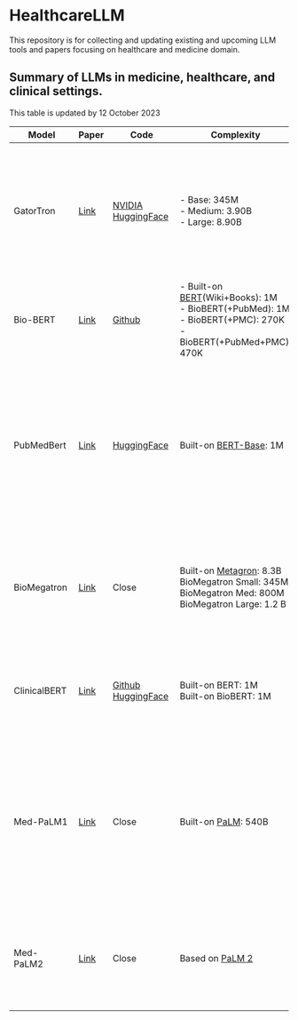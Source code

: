 # HealthcareLLM
This repository is for collecting and updating existing and upcoming LLM tools and papers focusing on healthcare and medicine domain.

## Summary of LLMs in medicine, healthcare, and clinical settings. 
This table is updated by 12 October 2023


  | Model | Paper | Code | Complexity | Data | Tasks |
  |---|---|---|---|---|---|
  | GatorTron | [Link](https://doi.org/10.1038/s41746-022-00742-2)  | [NVIDIA](https://catalog.ngc.nvidia.com/orgs/nvidia/teams/clara/models/gatortron_og) <br />[HuggingFace](https://huggingface.co/UFNLP/gatortron-base) | - Base: 345M <br />- Medium: 3.90B <br />- Large: 8.90B | 1. [n2c2 NLP datasets](https://portal.dbmi.hms.harvard.edu/projects/n2c2-nlp/)  <br />2. [MedNLI dataset](https://physionet.org/content/mednli/1.0.0/)  <br />3. [emrQA dataset](https://github.com/panushri25/emrQA#download-dataset)  <br />4. [MIMIC III dataset](https://physionet.org/content/mimiciii/1.4/)  <br />5. [PubMed dataset](https://www.ncbi.nlm.nih.gov/pmc/tools/openftlist/)  <br />6. [Wikipedia dataset](https://dumps.wikimedia.org/enwiki/latest/enwiki-latest-pages-articles.xml.bz2)  <br />7. UF clinical notes (Close) | - Concept extraction <br />- Relation extraction <br />- Semantic textual similarity <br />- Natural language inference <br />- Question answering  |
  | Bio-BERT  | [Link](https://doi.org/10.1093/bioinformatics/btz682)  | [Github](https://github.com/dmis-lab/biobert)  | - Built-on [BERT](https://www.aclweb.org/anthology/N19-1423)(Wiki+Books): 1M <br />- BioBERT(+PubMed): 1M <br />- BioBERT(+PMC): 270K <br />- BioBERT(+PubMed+PMC): 470K | 1. English Wikipedia <br />2. BooksCorpus <br />3. PubMed Abstracts <br />4. PMC Full-text articles  | - Name Entity Recognition <br />- Relation Extraction <br />- Question answering |
  | PubMedBert  | [Link](https://arxiv.org/abs/2007.15779)  | [HuggingFace](https://huggingface.co/microsoft/BiomedNLP-PubMedBERT-base-uncased-abstract-fulltext)  | Built-on [BERT-Base](https://www.aclweb.org/anthology/N19-1423): 1M  | 1. PubMed Abstracts <br />2. PubMed Full-text | - Name Entity Recognition <br />- Information extraction <br />- Relation extraction <br />- Semantic textual similarity <br />- Document classification <br />- Question answering  |
  | BioMegatron  | [Link](https://arxiv.org/pdf/2010.06060.pdf)  | Close  | Built-on [Metagron](https://doi.org/10.48550/arXiv.1909.08053): 8.3B <br />BioMegatron Small: 345M <br />BioMegatron Med: 800M <br />BioMegatron Large: 1.2 B | **Megatron**: <br />1. [Wikipedia](https://arxiv.org/abs/1810.04805) <br />2. [CC-Stories](http://arxiv.org/abs/1806.02847) <br />3. [RealNews](http://arxiv.org/abs/1905.12616) <br />4. [OpenWebtext](https://openai.com/blog/better-language-models/) <br />**BioMegatron**: <br />5. [PubMed abstract](www.ncbi.nlm.nih.gov/pubmed) (4.5B) <br />6. [PMC full-text](www.ncbi.nlm.nih.gov/pubmed) (1.6B) | - Name Entity Recognition <br />- Relation Extraction <br />- Question answering |
  | ClinicalBERT  | [Link](https://arxiv.org/pdf/1904.03323.pdf)  | [Github](https://github.com/EmilyAlsentzer/clinicalBERT) <br /> [HuggingFace](https://huggingface.co/emilyalsentzer/Bio_ClinicalBER)  | Built-on BERT: 1M <br />Built-on BioBERT: 1M | [MIMIC all Clinical notes](https://physionet.org/content/mimic-iv-note/2.2/) <br />[MIMIC Discharge Summary](https://physionet.org/content/mimic-iv-note/2.2/) | - Name Entity Recognition <br />- Concept extraction <br />- Natural language inference |
  | Med-PaLM1 | [Link](https://doi.org/10.1038/s41586-023-06291-2)  | Close | Built-on [PaLM](https://doi.org/10.48550/arXiv.2204.02311): 540B | **MultiMedQA:** <br />(medical exams & research datasets) <br />1. [MedQA](https://www.nature.com/articles/s41586-023-06291-2#ref-CR3) <br />2. [MedMCQA](https://www.nature.com/articles/s41586-023-06291-2#ref-CR4) <br />3. [PubMedQA](https://www.nature.com/articles/s41586-023-06291-2#ref-CR5) <br />4. [LiveQA](https://www.nature.com/articles/s41586-023-06291-2#ref-CR13) <br />5. [MedicationQA](https://www.nature.com/articles/s41586-023-06291-2#ref-CR14) <br />6. [MMLU clinical topics](https://www.nature.com/articles/s41586-023-06291-2#ref-CR6)<br /> **HealthSearchQA** <br />(curated searched health queries) <br />7.[HealthSearchQA](https://static-content.springer.com/esm/art%3A10.1038%2Fs41586-023-06291-2/MediaObjects/41586_2023_6291_MOESM6_ESM.xlsx) | Question answering  |
  | Med-PaLM2  | [Link](https://arxiv.org/pdf/2305.09617.pdf)  | Close  | Based on [PaLM 2](https://ai.google/static/documents/palm2techreport.pdf) | 1. [MedQA](https://www.nature.com/articles/s41586-023-06291-2#ref-CR3) <br />2. [MedMCQA](https://www.nature.com/articles/s41586-023-06291-2#ref-CR4) <br />3. [PubMedQA](https://www.nature.com/articles/s41586-023-06291-2#ref-CR5) <br />4. [MMLU clinical topics](https://www.nature.com/articles/s41586-023-06291-2#ref-CR6) <br />5. [HealthSearchQA](https://static-content.springer.com/esm/art%3A10.1038%2Fs41586-023-06291-2/MediaObjects/41586_2023_6291_MOESM6_ESM.xlsx) <br />6. [LiveQA](https://lhncbc.nlm.nih.gov/LHC-publications/PDF/pub9773.pdf) <br />7. [MedicationQA](https://pubmed.ncbi.nlm.nih.gov/31437878/) | Question answering |


